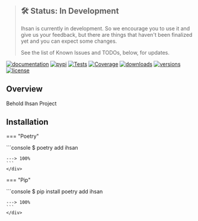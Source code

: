 > ## 🛠 Status: In Development
> Ihsan is currently in development. So we encourage you to use it and give us your feedback, but there are things that haven't been finalized yet and you can expect some changes.
>
> See the list of Known Issues and TODOs, below, for updates.

[![documentation](https://img.shields.io/badge/docs-mkdocs%20material-blue.svg?style=flat)](https://mohamed-kaizen.github.io/ihsan/)
[![pypi](https://img.shields.io/pypi/v/ihsan.svg)](https://pypi.python.org/pypi/ihsan)
[![Tests](https://github.com/Mohamed-Kaizen/ihsan/workflows/Tests/badge.svg)](https://github.com/Mohamed-Kaizen/ihsan/actions?query=workflow%Tests)
[![Coverage](https://codecov.io/gh/Mohamed-Kaizen/ihsan/branch/master/graph/badge.svg)](https://codecov.io/gh/Mohamed-Kaizen/ihsan)
[![downloads](https://img.shields.io/pypi/dm/ihsan.svg)](https://pypistats.org/packages/ihsan)
[![versions](https://img.shields.io/pypi/pyversions/ihsan.svg)](https://github.com/Mohamed-Kaizen/ihsan)
[![license](https://img.shields.io/github/license/Mohamed-Kaizen/ihsan.svg)](https://github.com/Mohamed-Kaizen/ihsan/blob/master/LICENSE)

## Overview

Behold Ihsan Project


## Installation

=== "Poetry"
    <div class="termy">
    ```console
    $ poetry add ihsan

    ---> 100%
    ```
    </div>

=== "Pip"
    <div class="termy">
    ```console
    $ pip install poetry add ihsan

    ---> 100%
    ```
    </div>
